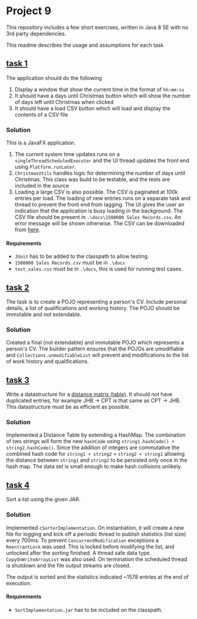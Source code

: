 # Project 9

This repository includes a few short exercises, written in Java 8 SE with no 3rd party dependencies.

This readme describes the usage and assumptions for each task

## [task 1](src/main/java/martintrollip/task1)

The application should do the following
1. Display a window that show the current time in the format of `hh:mm:ss`
2. It should have a days until Christmas button which will show the number of days left until Christmas when clicked
3. It should have a load CSV button which will load and display the contents of a CSV file 

### Solution 
This is a JavaFX application. 

1. The current system time updates runs on a `singleThreadScheduledExecutor` and the UI thread updates the front end using `Platform.runLater`. 
2. `ChristmasUtils` handles logic for determining the number of days until Christmas.  This class was build to be testable, and the tests are included in the source
3. Loading a large CSV is also possible.  The CSV is paginated at 100k entries per load.  The loading of new entries runs on a separate task and thread to prevent the front end from lagging.  The UI gives the user an indication that the application is busy loading in the background. The CSV file should be present in `.\docs\1500000 Sales Records.csv`.  An error message will be shown otherwise.  The CSV can be downloaded from [here](http://eforexcel.com/wp/wp-content/uploads/2017/07/1500000%20Sales%20Records.7z).

#### Requirements
- `JUnit` has to be added to the classpath to allow testing. 
- `1500000 Sales Records.csv` must be in `.\docs`
- `test_sales.csv` must be in `.\docs`, this is used for running test cases.

## [task 2](src/main/java/main/martintrollip/task2)

The task is to create a POJO representing a person's CV.  Include personal details, a list of qualifications and working history.  The POJO should be immutable and not extendable. 

### Solution
Created a final (not extendable) and immutable POJO which represents a person's CV.  The builder pattern ensures that the POJOs are umodifiable and `Collections.unmodifiableList` will prevent and modifications to the list of work history and qualifications.

## [task 3](src/main/java/main/martintrollip/task3) 

Write a datastructure for a [distance matrix (table)](https://en.wikipedia.org/wiki/Distance_matrix).  It should not have duplicated entries, for example JHB -> CPT is that same as CPT -> JHB.  This datastructure must be as efficient as possible. 

### Solution
Implemented a Distance Table by extending a HashMap.  The combination of two strings will form the new `hashCode` using `string1.hashCode() + string2.hashCode()`.  Since the addition of integers are commutative the combined hash code for `string1 + string2` = `string2 + string1` allowing the distance between `string1` and `string2` to be persisted only once in the hash map.  The data set is small enough to make hash collisions unlikely. 

## [task 4](src/main/java/main/gew/evaluation/sorter)

Sort a list using the given JAR. 

### Solution
Implemented `cSorterImplementation`.  On instantiation, it will create a new file for logging and kick off a periodic thread to publish statistics (list size) every 700ms. To prevent `ConcurrentModification` exceptions a `ReentrantLock` was used.  This is locked before modifying the list, and unlocked after the sorting finished. A thread safe data type `CopyOnWriteArrayList` was also used.  On termination the scheduled thread is shutdown and the file output streams are closed. 

The output is sorted and the statistics indicated ~1578 entries at the end of execution.

#### Requirements
- `SortImplementation.jar` has to be included on the classpath. 
